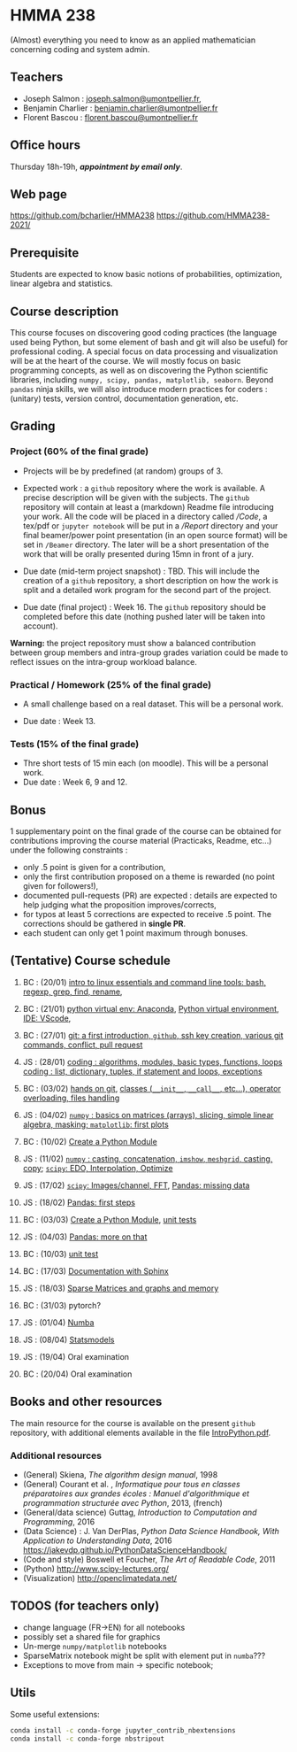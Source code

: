# HMMA 238

(Almost) everything you need to know as an applied mathematician concerning coding and system admin.

## Teachers

- Joseph Salmon : joseph.salmon@umontpellier.fr,
- Benjamin Charlier : benjamin.charlier@umontpellier.fr
- Florent Bascou : florent.bascou@umontpellier.fr

## Office hours

 Thursday 18h-19h, ___appointment by email only___.

## Web page

<https://github.com/bcharlier/HMMA238>
<https://github.com/HMMA238-2021/>

## Prerequisite

Students are expected to know basic notions of probabilities, optimization, linear algebra and statistics.

## Course description

This course focuses on discovering good coding practices (the language used being Python, but some element of bash and git will also be useful) for professional coding.
A special focus on data processing and visualization will be at the heart of the course.
We will mostly focus on basic programming concepts, as well as on discovering the Python scientific libraries, including ```numpy, scipy, pandas, matplotlib, seaborn```.
Beyond `pandas` ninja skills, we will also introduce modern practices for coders : (unitary) tests, version control, documentation generation, etc.

## Grading

### Project (60% of the final grade)

- Projects will be by predefined (at random) groups of 3.

- Expected work : a ```github``` repository where the work is available. A precise description will be given with the subjects.
The ```github``` repository will contain at least a (markdown) Readme file introducing your work. All the code will be placed in a directory called */Code*, a tex/pdf or `jupyter notebook`  will be put in a */Report* directory and your final beamer/power point presentation (in an open source format) will be set in `/Beamer` directory.
The later will be a short presentation of the work that will be orally presented during 15mn in front of a jury.

- Due date (mid-term project snapshot) : TBD. This will include the creation of a ```github``` repository, a short description on how the work is split and a detailed work program for the second part of the project.

- Due date (final project) : Week 16. The ```github``` repository should be completed before this date (nothing pushed later will be taken into account).

**Warning:** the project repository must show a balanced contribution between group members and intra-group grades variation could be made to reflect issues on the intra-group workload balance.

### Practical / Homework (25% of the final grade)

- A small challenge based on a real dataset. This will be a personal work.

- Due date : Week 13.

### Tests (15% of the final grade)

- Thre short tests of 15 min each (on moodle). This will be a personal work.
- Due date : Week 6, 9 and 12.

## Bonus

1 supplementary point on the final grade of the course can be obtained for contributions improving the course material (Practicaks, Readme, etc...) under the following constraints :

- only .5 point is given for a contribution,
- only the first contribution proposed on a theme is rewarded (no point given for followers!),
- documented pull-requests (PR) are expected : details are expected to help judging what the proposition improves/corrects,
- for typos at least 5 corrections are expected to receive .5 point. The corrections should be gathered in **single PR**.
- each student can only get 1 point maximum through bonuses.

## (Tentative) Course schedule

1. BC : (20/01) [intro to linux essentials and command line tools: bash, regexp, grep, find, rename](Bash/),

2. BC : (21/01) [python virtual env: Anaconda](Venv/), [Python virtual environment](Venv/), [IDE: VScode](IDE/),

3. BC : (27/01) [git: a first introduction, `github`, ssh key creation, various git commands, conflict, pull request](Git/)

4. JS : (28/01) [coding : algorithms, modules, basic types, functions, loops](Intro-Python/) [coding : list, dictionary, tuples, if statement and loops, exceptions](Intro-Python/)

5. BC : (03/02) [hands on git](Git/), [classes (`__init__`, `__call__`, etc...), operator overloading, files handling](Intro-Python/)

6. JS : (04/02) [`numpy` : basics on matrices (arrays), slicing, simple linear algebra, masking; `matplotlib`: first plots](Numpy-Matplotlib/)

7. BC : (10/02) [Create a Python Module](Python-modules/)

8. JS : (11/02) [`numpy` : casting, concatenation, `imshow`, `meshgrid`, casting, copy](Numpy-Matplotlib/);  [`scipy`: EDO, Interpolation, Optimize](Scipy/)

9. JS : (17/02) [`scipy`: Images/channel, FFT](Scipy/), [Pandas: missing data](Pandas/)

10. JS : (18/02) [Pandas: first steps](Pandas/)

11. BC : (03/03) [Create a Python Module](Python-modules/), [unit tests](Tests-CI/)

12. JS : (04/03) [Pandas: more on that](Pandas/)

13. BC : (10/03) [unit test](Tests-CI/)

14. BC : (17/03) [Documentation with Sphinx](Docs/)

15. JS : (18/03) [Sparse Matrices and graphs and memory](TempsMemoire/)

16. BC : (31/03) pytorch? 

17. JS : (01/04) [Numba](Numba/)

18. JS : (08/04) [Statsmodels](Statsmodels/)

19. JS : (19/04) Oral examination

20. BC : (20/04) Oral examination

## Books and other resources

The main resource for the course is available on the present `github` repository, with additional elements available in the file [IntroPython.pdf](http://josephsalmon.eu/enseignement/Montpellier/HLMA310/IntroPython.pdf).

### Additional resources

- (General) Skiena, *The algorithm design manual*, 1998
- (General) Courant et al. , *Informatique pour tous en classes préparatoires aux grandes écoles : Manuel d'algorithmique et programmation structurée avec Python*,
2013, (french)
- (General/data science) Guttag, *Introduction to Computation and Programming*,
2016
- (Data Science) : J. Van DerPlas, *Python Data Science Handbook, With Application to Understanding Data*, 2016
<https://jakevdp.github.io/PythonDataScienceHandbook/>
- (Code and style) Boswell et Foucher, *The Art of Readable Code*, 2011
- (Python) <http://www.scipy-lectures.org/>
- (Visualization) <http://openclimatedata.net/>

## TODOS (for teachers only)

- change language (FR->EN) for all notebooks
- possibly set a shared file for graphics
- Un-merge ```numpy/matplotlib``` notebooks
- SparseMatrix notebook might be split with element put in ```numba```???
- Exceptions to move from main -> specific notebook;

## Utils

Some useful extensions:

```bash
conda install -c conda-forge jupyter_contrib_nbextensions
conda install -c conda-forge nbstripout
```
